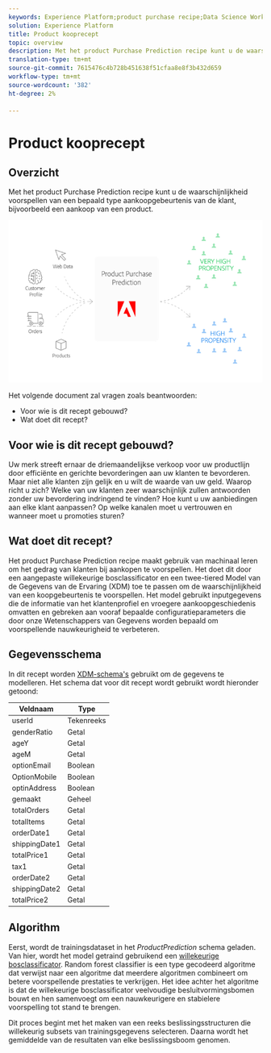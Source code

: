 ```yaml
---
keywords: Experience Platform;product purchase recipe;Data Science Workspace;popular topics;recipes;pre build recipe
solution: Experience Platform
title: Product kooprecept
topic: overview
description: Met het product Purchase Prediction recipe kunt u de waarschijnlijkheid voorspellen van een bepaald type aankoopgebeurtenis van de klant, bijvoorbeeld een aankoop van een product.
translation-type: tm+mt
source-git-commit: 7615476c4b728b451638f51cfaa8e8f3b432d659
workflow-type: tm+mt
source-wordcount: '382'
ht-degree: 2%

---
```



# Product kooprecept

## Overzicht

Met het product Purchase Prediction recipe kunt u de waarschijnlijkheid voorspellen van een bepaald type aankoopgebeurtenis van de klant, bijvoorbeeld een aankoop van een product.

![](../images/pre-built-recipes/ppp_bigpicture.png)

Het volgende document zal vragen zoals beantwoorden:
* Voor wie is dit recept gebouwd?
* Wat doet dit recept?

## Voor wie is dit recept gebouwd?

Uw merk streeft ernaar de driemaandelijkse verkoop voor uw productlijn door efficiënte en gerichte bevorderingen aan uw klanten te bevorderen. Maar niet alle klanten zijn gelijk en u wilt de waarde van uw geld. Waarop richt u zich? Welke van uw klanten zeer waarschijnlijk zullen antwoorden zonder uw bevordering indringend te vinden? Hoe kunt u uw aanbiedingen aan elke klant aanpassen? Op welke kanalen moet u vertrouwen en wanneer moet u promoties sturen?

## Wat doet dit recept?

Het product Purchase Prediction recipe maakt gebruik van machinaal leren om het gedrag van klanten bij aankopen te voorspellen. Het doet dit door een aangepaste willekeurige bosclassificator en een twee-tiered Model van de Gegevens van de Ervaring (XDM) toe te passen om de waarschijnlijkheid van een koopgebeurtenis te voorspellen. Het model gebruikt inputgegevens die de informatie van het klantenprofiel en vroegere aankoopgeschiedenis omvatten en gebreken aan vooraf bepaalde configuratieparameters die door onze Wetenschappers van Gegevens worden bepaald om voorspellende nauwkeurigheid te verbeteren.

## Gegevensschema

In dit recept worden [XDM-schema&#39;s](../../xdm/home.md) gebruikt om de gegevens te modelleren. Het schema dat voor dit recept wordt gebruikt wordt hieronder getoond:

| Veldnaam | Type |
--- | ---
| userId | Tekenreeks |
| genderRatio | Getal |
| ageY | Getal |
| ageM | Getal |
| optionEmail | Boolean |
| OptionMobile | Boolean |
| optinAddress | Boolean |
| gemaakt | Geheel |
| totalOrders | Getal |
| totalItems | Getal |
| orderDate1 | Getal |
| shippingDate1 | Getal |
| totalPrice1 | Getal |
| tax1 | Getal |
| orderDate2 | Getal |
| shippingDate2 | Getal |
| totalPrice2 | Getal |


## Algorithm

Eerst, wordt de trainingsdataset in het *ProductPrediction* schema geladen. Van hier, wordt het model getraind gebruikend een [willekeurige bosclassificator](https://scikit-learn.org/stable/modules/generated/sklearn.ensemble.RandomForestClassifier.html). Random forest classifier is een type gecodeerd algoritme dat verwijst naar een algoritme dat meerdere algoritmen combineert om betere voorspellende prestaties te verkrijgen. Het idee achter het algoritme is dat de willekeurige bosclassificator veelvoudige besluitvormingsbomen bouwt en hen samenvoegt om een nauwkeurigere en stabielere voorspelling tot stand te brengen.

Dit proces begint met het maken van een reeks beslissingsstructuren die willekeurig subsets van trainingsgegevens selecteren. Daarna wordt het gemiddelde van de resultaten van elke beslissingsboom genomen.